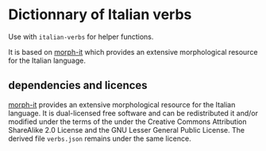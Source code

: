 <!--
Copyright 2019 Ludan Stoecklé
SPDX-License-Identifier: CC-BY-4.0
-->
# Dictionnary of Italian verbs

Use with `italian-verbs` for helper functions.

It is based on [morph-it](https://docs.sslmit.unibo.it/doku.php?id=resources:morph-it) which provides an extensive  morphological resource for the Italian language.


## dependencies and licences

[morph-it](https://docs.sslmit.unibo.it/doku.php?id=resources:morph-it) provides an extensive  morphological resource for the Italian language. It is dual-licensed free software and can be redistributed it and/or modified  under the terms of the under the Creative Commons Attribution ShareAlike 2.0 License and the GNU Lesser General Public License.
The derived file `verbs.json` remains under the same licence.
